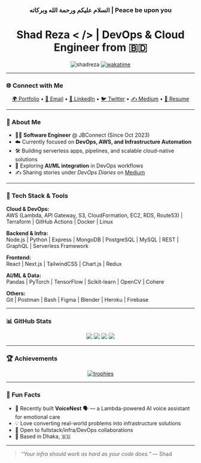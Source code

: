 <h3 align="center">
  السلام عليكم ورحمة الله وبركاته | Peace be upon you
</h3>

<h1 align="center">
  Shad Reza < /> | DevOps & Cloud Engineer from 🇧🇩
</h1>

<p align="center">
  <img src="https://komarev.com/ghpvc/?username=shadreza&label=Profile%20Views&color=0e75b6&style=flat" alt="shadreza" />
  <a href="https://wakatime.com/@fa5aec1d-8d9b-46d9-b1be-321ce433709e"><img src="https://wakatime.com/badge/user/fa5aec1d-8d9b-46d9-b1be-321ce433709e.svg" alt="wakatime" /></a>
</p>

---

### 🌐 Connect with Me
<p align="center">
  <a href="https://shadreza-portfolio-shadreza.vercel.app/" target="_blank">🌍 Portfolio</a> • 
  <a href="mailto:shadreza100@gmail.com">📧 Email</a> • 
  <a href="https://linkedin.com/in/shadreza100" target="_blank">💼 LinkedIn</a> • 
  <a href="https://twitter.com/shad_reza" target="_blank">🐦 Twitter</a> • 
  <a href="https://medium.com/@shadreza100" target="_blank">✍ Medium</a> • 
  <a href="https://drive.google.com/file/d/1mMuG3Gwh-UpvWjhlpPG-_aua2G36N-uk/view" target="_blank">📄 Resume</a>
</p>

---

### 💼 About Me

- 🧑‍💻 **Software Engineer** @ JBConnect (Since Oct 2023)
- ☁️ Currently focused on **DevOps, AWS, and Infrastructure Automation**
- 🛠️ Building serverless apps, pipelines, and scalable cloud-native solutions
- 🧠 Exploring **AI/ML integration** in DevOps workflows
- ✍️ Sharing stories under _DevOps Diaries_ on [Medium](https://medium.com/@shadreza100)

---

### 🔧 Tech Stack & Tools

**Cloud & DevOps:**  
AWS (Lambda, API Gateway, S3, CloudFormation, EC2, RDS, Route53) | Terraform | GitHub Actions | Docker | Linux

**Backend & Infra:**  
Node.js | Python | Express | MongoDB | PostgreSQL | MySQL | REST | GraphQL | Serverless Framework

**Frontend:**  
React | Next.js | TailwindCSS | Chart.js | Redux

**AI/ML & Data:**  
Pandas | PyTorch | TensorFlow | Scikit-learn | OpenCV | Cohere

**Others:**  
Git | Postman | Bash | Figma | Blender | Heroku | Firebase

---

### 📊 GitHub Stats

<p align="center">
  <img src="https://github-readme-streak-stats.herokuapp.com/?user=shadreza&theme=dracula" />
  <img src="https://github-readme-stats.vercel.app/api?username=shadreza&show_icons=true&theme=radical" />
  <img src="http://github-profile-summary-cards.vercel.app/api/cards/profile-details?username=shadreza&theme=2077" />
  <img src="https://github-readme-stats.vercel.app/api/top-langs/?username=shadreza&layout=compact&theme=tokyonight" />
</p>

---

### 🏆 Achievements

<p align="center">
  <a href="https://github.com/ryo-ma/github-profile-trophy"><img src="https://github-profile-trophy.vercel.app/?username=shadreza&theme=onedark&column=7" alt="trophies" /></a>
</p>

---

### 🧩 Fun Facts

- 🤖 Recently built **VoiceNest** 🗣️ — a Lambda-powered AI voice assistant for emotional care
- 💡 Love converting real-world problems into infrastructure solutions
- 🎯 Open to fullstack/infra/DevOps collaborations
- 📌 Based in Dhaka, 🇧🇩

---

> _“Your infra should work as hard as your code does.”_ — Shad
